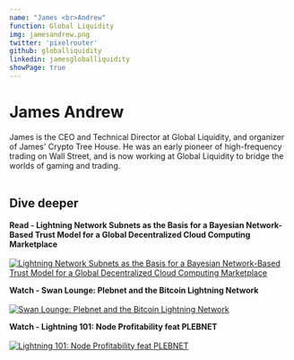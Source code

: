 ```yaml
---
name: "James <br>Andrew"
function: Global Liquidity
img: jamesandrew.png
twitter: 'pixelrouter'
github: globalliquidity
linkedin: jamesgloballiquidity
showPage: true
---
```


# James Andrew
 
James is the CEO and Technical Director at Global Liquidity, and organizer of James' Crypto Tree House. He was an early pioneer of high-frequency trading on Wall Street, and is now working at Global Liquidity to bridge the worlds of gaming and trading.
<br><br>

## Dive deeper


<div class="grid grid-cols-1 md:grid-cols-2 gap-5">
<div class="p-3 my-2">

**Read - Lightning Network Subnets as the Basis for a Bayesian Network-Based Trust Model for a Global Decentralized Cloud Computing Marketplace** <br><br>
[ ![Lightning Network Subnets as the Basis for a Bayesian Network-Based Trust Model for a Global Decentralized Cloud Computing Marketplace](/content/james_pleb.png)](https://james-global-liquidity.medium.com/ddf15d8d1f6f/)
</div>

<div class="p-3 my-2">

**Watch - Swan Lounge: Plebnet and the Bitcoin Lightning Network** <br><br>
[ ![Swan Lounge: Plebnet and the Bitcoin Lightning Network](/content/james_swan.png)](https://www.youtube.com/watch?v=eHwZVZLAOl0/)
</div>

<div class="p-3 my-2">

**Watch - Lightning 101: Node Profitability feat PLEBNET** <br><br>
[ ![Lightning 101: Node Profitability feat PLEBNET](/content/andrew_profit.png)](https://www.youtube.com/watch?v=LRZy-VtCPe4/)
</div>

</div>

<br>


